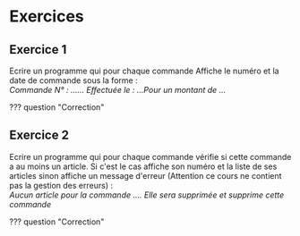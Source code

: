# Exercices

## Exercice 1
Ecrire un programme qui pour chaque commande Affiche le numéro et la date de commande sous la forme : <br />
*Commande N° : …… Effectuée le : …Pour un montant de …*

??? question "Correction"


## Exercice 2
Ecrire un programme qui pour chaque commande vérifie si cette commande a au moins un article. Si c'est le cas affiche son numéro et la liste de ses articles sinon affiche un message d'erreur (Attention ce cours ne contient pas la gestion des erreurs) :<br />
*Aucun article pour la commande …. Elle sera supprimée et supprime cette commande*

??? question "Correction"
